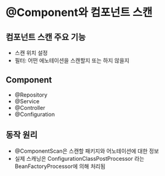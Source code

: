 # @Component와 컴포넌트 스캔

## 컴포넌트 스캔 주요 기능
- 스캔 위치 설정
- 필터: 어떤 에노테이션을 스캔할지 또는 하지 않을지

## Component
- @Repository
- @Service
- @Controller
- @Configuration

## 동작 원리
- @ComponentScan은 스캔할 패키지와 어노테이션에 대한 정보
- 실제 스캐닝은 ConfigurationClassPostProcessor 라는 BeanFactoryProcessor에 의해 처리됨

